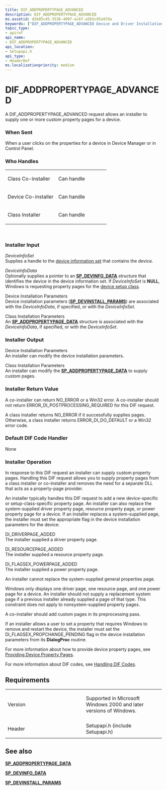 ```yaml
---
title: DIF_ADDPROPERTYPAGE_ADVANCED
description: DIF_ADDPROPERTYPAGE_ADVANCED
ms.assetid: d2b05c45-3536-4997-ac6f-a5b5c95a97da
keywords: ["DIF_ADDPROPERTYPAGE_ADVANCED Device and Driver Installation"]
topic_type:
- apiref
api_name:
- DIF_ADDPROPERTYPAGE_ADVANCED
api_location:
- Setupapi.h
api_type:
- HeaderDef
ms.localizationpriority: medium
---
```


# DIF_ADDPROPERTYPAGE_ADVANCED


A DIF_ADDPROPERTYPAGE_ADVANCED request allows an installer to supply one or more custom property pages for a device.

### When Sent

When a user clicks on the properties for a device in Device Manager or in Control Panel.

### Who Handles

<table>
<colgroup>
<col width="50%" />
<col width="50%" />
</colgroup>
<tbody>
<tr class="odd">
<td align="left"><p>Class Co-installer</p></td>
<td align="left"><p>Can handle</p></td>
</tr>
<tr class="even">
<td align="left"><p>Device Co-installer</p></td>
<td align="left"><p>Can handle</p></td>
</tr>
<tr class="odd">
<td align="left"><p>Class Installer</p></td>
<td align="left"><p>Can handle</p></td>
</tr>
</tbody>
</table>

 

### Installer Input

<a href="" id="deviceinfoset"></a>*DeviceInfoSet*  
Supplies a handle to the [device information set](https://msdn.microsoft.com/library/windows/hardware/ff541247) that contains the device.

<a href="" id="deviceinfodata"></a>*DeviceInfoData*  
Optionally supplies a pointer to an [**SP_DEVINFO_DATA**](https://msdn.microsoft.com/library/windows/hardware/ff552344) structure that identifies the device in the device information set. If *DeviceInfoSet* is **NULL**, Windows is requesting property pages for the [device setup class](https://msdn.microsoft.com/library/windows/hardware/ff541509).

<a href="" id="device-installation-parameters-"></a>Device Installation Parameters   
Device installation parameters ([**SP_DEVINSTALL_PARAMS**](https://msdn.microsoft.com/library/windows/hardware/ff552346)) are associated with the *DeviceInfoData*, if specified, or with the *DeviceInfoSet*.

<a href="" id="class-installation-parameters"></a>Class Installation Parameters  
An [**SP_ADDPROPERTYPAGE_DATA**](https://msdn.microsoft.com/library/windows/hardware/ff552337) structure is associated with the *DeviceInfoData*, if specified, or with the *DeviceInfoSet*.

### Installer Output

<a href="" id="device-installation-parameters"></a>Device Installation Parameters  
An installer can modify the device installation parameters.

<a href="" id="class-installation-parameters"></a>Class Installation Parameters  
An installer can modify the [**SP_ADDPROPERTYPAGE_DATA**](https://msdn.microsoft.com/library/windows/hardware/ff552337) to supply custom pages.

### Installer Return Value

A co-installer can return NO_ERROR or a Win32 error. A co-installer should not return ERROR_DI_POSTPROCESSING_REQUIRED for this DIF request.

A class installer returns NO_ERROR if it successfully supplies pages. Otherwise, a class installer returns ERROR_DI_DO_DEFAULT or a Win32 error code.

### Default DIF Code Handler

None

### Installer Operation

In response to this DIF request an installer can supply custom property pages. Handling this DIF request allows you to supply property pages from a class installer or co-installer and removes the need for a separate DLL that acts as a property-page provider.

An installer typically handles this DIF request to add a new device-specific or setup-class-specific property page. An installer can also replace the system-supplied driver property page, resource property page, or power property page for a device. If an installer replaces a system-supplied page, the installer must set the appropriate flag in the device installation parameters for the device:

<a href="" id="di-driverpage-added"></a>DI_DRIVERPAGE_ADDED  
The installer supplied a driver property page.

<a href="" id="di-resourcepage-added"></a>DI_RESOURCEPAGE_ADDED  
The installer supplied a resource property page.

<a href="" id="di-flagsex-powerpage-added"></a>DI_FLAGSEX_POWERPAGE_ADDED  
The installer supplied a power property page.

An installer cannot replace the system-supplied general properties page.

Windows only displays one driver page, one resource page, and one power page for a device. An installer should not supply a replacement system page if a previous installer already supplied a page of that type. This constraint does not apply to nonsystem-supplied property pages.

A co-installer should add custom pages in its preprocessing pass.

If an installer allows a user to set a property that requires Windows to remove and restart the device, the installer must set the DI_FLAGSEX_PROPCHANGE_PENDING flag in the device installation parameters from its **DialogProc** routine.

For more information about how to provide device property pages, see [Providing Device Property Pages](https://msdn.microsoft.com/library/windows/hardware/ff549784).

For more information about DIF codes, see [Handling DIF Codes](https://msdn.microsoft.com/library/windows/hardware/ff546094).

Requirements
------------

<table>
<colgroup>
<col width="50%" />
<col width="50%" />
</colgroup>
<tbody>
<tr class="odd">
<td align="left"><p>Version</p></td>
<td align="left"><p>Supported in Microsoft Windows 2000 and later versions of Windows.</p></td>
</tr>
<tr class="even">
<td align="left"><p>Header</p></td>
<td align="left">Setupapi.h (include Setupapi.h)</td>
</tr>
</tbody>
</table>

## See also


[**SP_ADDPROPERTYPAGE_DATA**](https://msdn.microsoft.com/library/windows/hardware/ff552337)

[**SP_DEVINFO_DATA**](https://msdn.microsoft.com/library/windows/hardware/ff552344)

[**SP_DEVINSTALL_PARAMS**](https://msdn.microsoft.com/library/windows/hardware/ff552346)

 

 






